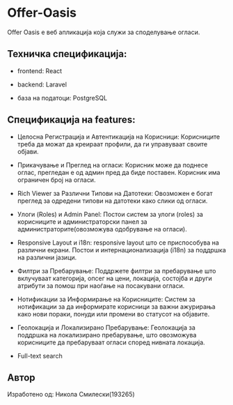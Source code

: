# Offer-Oasis

Offer Oasis e веб апликација која служи за споделување огласи.

## Техничка спецификација:

- frontend: React

- backend: Laravel

- база на податоци: PostgreSQL

## Спецификација на features:

- Целосна Регистрација и Автентикација на Корисници: Корисниците треба да можат да креираат профили, да ги управуваат своите објави.

- Прикачување и Преглед на огласи: Корисник може да поднесе оглас, прегледан е од админ пред да биде поставен. Корисник има ограничен број на огласи.

- Rich Viewer за Различни Типови на Датотеки: Овозможен е богат преглед за одредени типови на датотеки како слики од огласи.

- Улоги (Roles) и Admin Panel: Постои систем за улоги (roles) за корисниците и администраторски панел за администраторите(овозможува одобрување на огласи).

- Responsive Layout и i18n: responsive layout што се приспособува на различни екрани. Постои и интернационализација (i18n) за поддршка на различни јазици.

- Филтри за Пребарување: Поддржете филтри за пребарување што вклучуваат категорија, опсег на цени, локација, состојба и други атрибути за помош при наоѓање на посакувани огласи.

- Нотификации за Информирање на Корисниците: Систем за нотификации за да информирате корисници за важни ажурирања како нови пораки, понуди или промени во статусот на објавите.

- Геолокација и Локализирано Пребарување: Геолокација за поддршка на локализирано пребарување, што овозможува корисниците да пребаруваат огласи според нивната локација.

- Full-text search

## Автор

Изработено од: Никола Смилески(193265)
